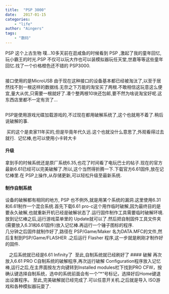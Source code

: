 ```yaml
---
title:  "PSP 3000"
date:   2017-01-15
categories:
    - "life"
author: "Aingers"
tags: 
    - "数码"
---
```


PSP 这个上古生物 噗...10多天前在逛咸鱼的时候看到 PSP ,激起了我的童年回忆,玩小霸王的时光.PSP 不仅可以玩大作也可以装模拟器玩任天堂,世嘉等等这些童年回忆.找了一个价格橙色还不错的 PSP3000.
<img class="lazy" data-original="http://cloud9dic.b0.upaiyun.com/2017-01-15-20170115-ZZ000082-compressed.jpg">  

<img class="lazy" data-original="http://cloud9dic.b0.upaiyun.com/2017-01-15-20170115-ZZ000083-compressed.jpg">  

接口使用的是MicroUSB 由于现在这种接口的设备基本都已经被淘汰了,以至于居然找不到一根这样的数据线.无奈之下万能的淘宝买了两根.不敢相信这玩意这么便宜,量大从优,只需要一根就好了.凑个整两根10块还包邮,要不然为啥说淘宝好呢.这东西店里都不一定有货了...  
<img class="lazy" data-original="http://cloud9dic.b0.upaiyun.com/2017-01-15-20170115-ZZ000085-compressed.jpg">  

<img class="lazy" data-original="http://cloud9dic.b0.upaiyun.com/2017-01-15-20170115-ZZ000089-compressed.jpg">  

PSP是使用游戏光碟加载游戏的,不过现在都用破解系统了,这个也就用不着了.稍后说破解的事.  

<img class="lazy" data-original="http://cloud9dic.b0.upaiyun.com/2017-01-15-20170115-ZZ000086-compressed.jpg">  
买的这个是卖家11年买的,但是毕竟年代久远.这个也就没什么意思了,外观看得过去就行.  

<img class="lazy" data-original="http://cloud9dic.b0.upaiyun.com/2017-01-15-20170115-ZZ000087-compressed.jpg">  
记忆棒,也可以使用小卡转大卡  

<img class="lazy" data-original="http://cloud9dic.b0.upaiyun.com/2017-01-15-20170115-ZZ000090-compressed.jpg">  

#### 升级
拿到手的时候系统还是原厂系统6.35,也花了时间看了电玩巴士的帖子.现在的官方最新6.61已经可以完美破解了.所以,这个当然得折腾一下.下载官方6.61固件,放在记忆棒里.在 PSP上操作,从存储更新,可以轻松升级至最新系统.

#### 制作自制系统
设备的破解都有相同的地方, PSP 也不例外,就是用某个系统的漏洞.这里使用6.31和6.61制作一个混合系统.首先下载6.61 pro-c这个用作临时破解,因为最终目的是要永久破解,也就重新开机已经是破解状态了.运行固件制作工具需要临时破解环境.放到记忆棒之后,运行游戏菜单里的 Update就可以了.然后把自制固件工具文件夹(需要放入6.31和6.61固件)放入记忆棒.再运行一个锤子图标的程序.
<img class="lazy" data-original="http://cloud9dic.b0.upaiyun.com/2017-01-15-20170114-ZZ000060-compressed.jpg">
<img class="lazy" data-original="http://cloud9dic.b0.upaiyun.com/2017-01-15-20170114-ZZ000061-compressed.jpg">
<img class="lazy" data-original="http://cloud9dic.b0.upaiyun.com/2017-01-15-20170114-ZZ000062-compressed.jpg">  
几分钟之后固件就制作好了,路径在 PSP/Game/Maker 名为DATA.MFC的文件,然后复制到PSP/Game/FLASHER .之后运行 Flasher 程序,这一步就是刷刚才制作好的固件.  

<img class="lazy" data-original="http://cloud9dic.b0.upaiyun.com/2017-01-15-20170114-ZZ000065-compressed.jpg">
<img class="lazy" data-original="http://cloud9dic.b0.upaiyun.com/2017-01-15-20170114-ZZ000064-compressed.jpg">
<img class="lazy" data-original="http://cloud9dic.b0.upaiyun.com/2017-01-15-20170114-ZZ000063-compressed.jpg">
之后系统就已经是6.61 Infinity了
<img class="lazy" data-original="http://cloud9dic.b0.upaiyun.com/2017-01-15-20170114-ZZ000068-compressed-1.jpg">
至此,自制系统就已经刷好了
#### 破解
再次放入6.61 PRO C自制系统的破解程序,再次运行破解 Configuration程序放入记忆棒,运行之后,在主界面按左方向键转到Installed modules栏下找到PRO CFW，按确认键选择自制系统，选中的系统前面会有一个”*“号标记，选择好后Home键退出设置程序。
至此,完美破解就已经完成了.可以任意开关机.之后就是导入 ISO游戏和各种模拟器玩耍了.  

<img class="lazy" data-original="http://cloud9dic.b0.upaiyun.com/2017-01-15-20170115-ZZ000084-compressed.jpg">  

<img class="lazy" data-original="http://cloud9dic.b0.upaiyun.com/2017-01-15-20170115-ZZ000088-compressed.jpg">











